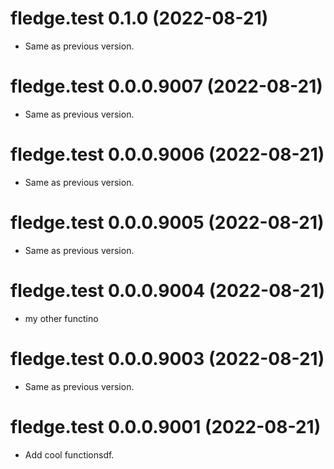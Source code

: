 <!-- NEWS.md is maintained by https://cynkra.github.io/fledge, do not edit -->

# fledge.test 0.1.0 (2022-08-21)

- Same as previous version.


# fledge.test 0.0.0.9007 (2022-08-21)

- Same as previous version.


# fledge.test 0.0.0.9006 (2022-08-21)

- Same as previous version.


# fledge.test 0.0.0.9005 (2022-08-21)

- Same as previous version.


# fledge.test 0.0.0.9004 (2022-08-21)

- my other functino


# fledge.test 0.0.0.9003 (2022-08-21)

- Same as previous version.


# fledge.test 0.0.0.9001 (2022-08-21)

- Add cool functionsdf.


